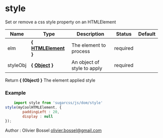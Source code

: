 # style

Set or remove a css style property on an HTMLElement



Name  |  Type  |  Description  |  Status  |  Default
------------  |  ------------  |  ------------  |  ------------  |  ------------
elm  |  **{ [HTMLElement](https://developer.mozilla.org/fr/docs/Web/API/HTMLElement) }**  |  The element to process  |  required  |
styleObj  |  **{ [Object](https://developer.mozilla.org/fr/docs/Web/JavaScript/Reference/Objets_globaux/Object) }**  |  An object of style to apply  |  required  |

Return **{ (Object) }** The element applied style

### Example
```js
	import style from 'sugarcss/js/dom/style'
style(myCoolHTMLElement, {
		paddingLeft : 20,
		display : null
});
```
Author : Olivier Bossel <olivier.bossel@gmail.com>